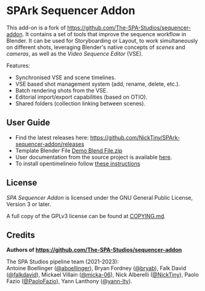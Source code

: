 # SPArk Sequencer Addon

This add-on is a fork of https://github.com/The-SPA-Studios/sequencer-addon. It contains a set of tools that improve the sequence workflow in Blender.
It can be used for Storyboarding or Layout, to work simultaneously on different shots,
leveraging Blender's native concepts of _scenes_ and _cameras_, as well as the _Video Sequence Editor_ (VSE).

Features:
- Synchronised VSE and scene timelines.
- VSE based shot management system (add, rename, delete, etc.).
- Batch rendering shots from the VSE.
- Editorial import/export capabilities (based on OTIO).
- Shared folders (collection linking between scenes).

## User Guide
- Find the latest releases here: https://github.com/NickTiny/SPArk-sequencer-addon/releases
- Template Blender File [Demo Blend File.zip](https://github.com/NickTiny/SPArk-sequencer-addon/files/10558102/Demo.Startup.File.zip)
- User documentation from the source project is available [here](https://the-spa-studios.github.io/blender-spa-userdoc/).
- To install opentimelineio follow [these instructions](https://gitlab.com/superprod/stax_suite/vse_io/-/blob/master/README.md#setup)

## License

_SPA Sequencer Addon_ is licensed under the GNU General Public License, Version 3 or later.

A full copy of the GPLv3 license can be found at [COPYING.md](./COPYING.md).

## Credits
**Authors of https://github.com/The-SPA-Studios/sequencer-addon**

The SPA Studios pipeline team (2021-2023):  
Antoine Boellinger ([@aboellinger](https://github.com/aboellinger)), Bryan Fordney ([@bryab](https://github.com/bryab)), Falk David ([@falkdavid](https://github.com/falkdavid)), Mickael Villain ([@micka-06](https://github.com/micka-06)), Nick Alberelli ([@NickTiny](https://github.com/NickTiny)), Paolo Fazio ([@PaoloFazio](https://github.com/PaoloFazio)), Yann Lanthony ([@yann-lty](https://github.com/yann-lty)).
